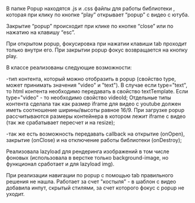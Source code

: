 В папке Popup находятся .js и .css файлы для работы библиотеки , которая при клику по кнопке “play” открывает “popup” с видео с ютуба.

Закрытие “popup” происходит при клике по кнопке “close” или по нажатию на клавишу “esc”.

При открытом popup, фокусировка при нажатии клавиши tab проходит только внутри его. При закрытии popup фокус возвращается на кнопку play.

В классе реализованы следующие возможности:

-тип контента, который можно отобразить в popup (свойство type, может принимать значения "video" и "text"). В случае если type="text", то html контента необходимо передавать в свойство textTemplate. Если type="video" - то необходимо свойство videoId;
Отдельные типы контента сделала так как размер iframe для видео с youtube должен иметь соотношение ширины/высоты равное 16/9. При загрузке popup рассчитываются размеры контейнера в котором лежит iframe с видео (так же срабатывает пересчет и на resize); 

-так же есть возможность передавать callback на открытие (onOpen), закрытие (onClose) и на отключение работы библиотеки (onDestroy);

Реализовала lazyload для рендеринга изображений в том числе фоновых (использовала в верстке только background-image, но функционал сработает и для lazyload img).

При реализации навигации по popup с помощью tab правильного решения не нашла.
Работает за счет "костыля" - в шаблон с видео добавила инпут, скрытый стилями, за счет которого фокус с popup не уходит.
